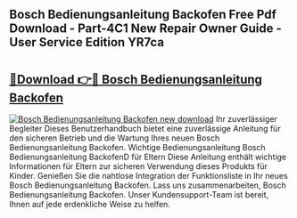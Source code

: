 ## Bosch Bedienungsanleitung Backofen Free Pdf Download - Part-4C1 New Repair Owner Guide - User Service Edition YR7ca

# <h2><a href="http://df3z368.blite.top/?on=Bosch+Bedienungsanleitung+Backofen">🔗Download 👉🔴 Bosch Bedienungsanleitung Backofen</a></h2>

[![Bosch Bedienungsanleitung Backofen new download](https://i.imgur.com/lujVjoI.png)](http://df3z368.blite.top/?on=Bosch+Bedienungsanleitung+Backofen)
Ihr zuverlässiger Begleiter Dieses Benutzerhandbuch bietet eine zuverlässige Anleitung für den sicheren Betrieb und die Wartung Ihres neuen Bosch Bedienungsanleitung Backofen. Wichtige Bedienungsanleitung Bosch Bedienungsanleitung BackofenD für Eltern Diese Anleitung enthält wichtige Informationen für Eltern zur sicheren Verwendung dieses Produkts für Kinder. Genießen Sie die nahtlose Integration der Funktionsliste in Ihr neues Bosch Bedienungsanleitung Backofen. Lass uns zusammenarbeiten, Bosch Bedienungsanleitung Backofen. Unser Kundensupport-Team ist bereit, Ihnen auf jede erdenkliche Weise zu helfen.
